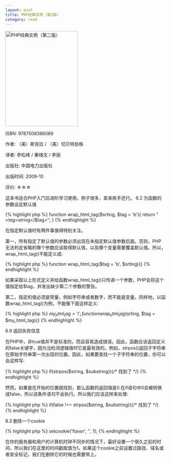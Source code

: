 ```yaml
---
layout: post
title: PHP经典实例（第2版）
category: read
---
```

<img class="cover" title="9787508386089" src="/images/2012/03/9787508386089-228x300.jpg" alt="PHP经典实例（第二版）" width="228" height="300" />

ISBN: 9787508386089

作者: （美）斯克拉 / （美）切贝特伯格

译者: 李松峰 / 秦绪文 / 李丽

出版社: 中国电力出版社

出版时间: 2009-10

评价: ☆☆☆

这本书适合PHP入门后进阶学习使用，例子很多，拿来练手还行。
6.2 为函数的参数设定默认值

{% highlight php %}
function wrap_html_tag($srting, $tag = 'b'){
     return "<$tag>$string</$tag>";
}
{% endhighlight %}

在指定默认值时有两件事值得特别关注。

第一，所有指定了默认值的参数必须出现在未指定默认值参数后面。否则，PHP无法判定省略的哪个参数应该取得默认值，以及哪个变量需要覆盖默认值。所以，wrap_html_tag()不能定义成: 

{% highlight php %}
function wrap_html_tag($tag = 'b', $srting){}
{% endhighlight %}

如果采取以上形式定义并给函数wrap_html_tag()只传递一个参数，PHP会将这个值指定给$tag，并发出缺少第二个参数的警告。

第二，指定的值必须是常量，例如字符串或者数字，而不能是变量。同样地，以函数wrap_html_tag()为例，不能像下面这样定义: 

{% highlight php %}
$my_html_tag = 'i';
function wrap_html_tag($srting, $tag = $my_html_tag){}
{% endhighlight %}

6.9 返回失败信息

在PHP中，非true值并不是标准的，而且容易造成错误。因此，函数应该返回定义的false关键字，因为当检测逻辑值时它是最有效的。例如，strpos()返回子字符串在原始字符串第一次出现的位置。因此，如果要查找一个子字符串的位置，你可以会这样写: 

{% highlight php %}
if(strpos($string, $substring)){/* 找到了 */}
{% endhighlight %}

然而，如果是在开始的位置就找到，那么函数的返回值是0.在if语句中0会被转换成false，所以该条件语句不会执行。所以我们应该这样来处理: 

{% highlight php %}
if(false !== strpos($string, $substring)){/* 找到了 */}
{% endhighlight %}

8.3 删除一个cookie

{% highlight php %}
setcookie('flavor', '', 1);
{% endhighlight %}

在你的服务器和用户的计算机时钟不同步的情况下，最好设置一个很久之前的时间，所以我们在这里的时间戳取值为1。如果这个cookie之前设置过路径、域名或者安全标记，我们在删除它的时候也需要带上。

